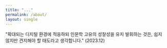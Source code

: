 ```yaml
---
title: "..."
permalink: /about/
layout: single
---
```


"확대되는 디지털 환경에 적응하되 인문학 고유의 성찰성을 유지 발휘하는 것은, 쉽지 않지만 견지해야 할 태도라고 생각합니다." (2023.12)
